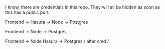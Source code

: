 I know, there are credentials in this repo. They will all be hidden as soon as this has a public port.

Frontend -> Hasura -> Node -> Postgres

Frontend -> Node -> Postgres

Frontend -> Node              Hasura -> Postgres
                 \ alter cmd /